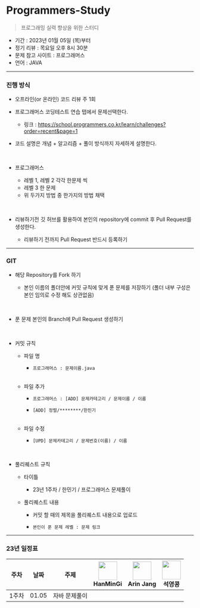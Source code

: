 # Programmers-Study
> 프로그래밍 실력 향상을 위한 스터디

- 기간 : 2023년 01월 05일 (목)부터
- 정기 리뷰 : 목요일 오후 8시 30분
- 문제 참고 사이트 : 프로그래머스
- 언어 : JAVA
***

### 진행 방식
- 오프라인(or 온라인) 코드 리뷰 주 1회
- 프로그래머스 코딩테스트 연습 탭에서 문제선택한다.
    - 링크 : https://school.programmers.co.kr/learn/challenges?order=recent&page=1

- 코드 설명은 개념 + 알고리즘 + 풀이 방식까지 자세하게 설명한다.
</br>

- 프로그래머스 

    - 레벨 1, 레벨 2 각각 한문제 씩
    - 레벨 3 한 문제
    - 위 두가지 방법 중 한가지의 방법 채택
</br>

- 리뷰하기전 깃 허브를 활용하여 본인의 repository에 commit 후 Pull Request를 생성한다.

    - 리뷰하기 전까지 Pull Request 반드시 등록하기

***

### GIT
- 해당 Repository를 Fork 하기

    - 본인 이름의 폴더안에 커밋 규칙에 맞게 푼 문제를 저장하기 (폴더 내부 구성은 본인 임의로 수정 해도 상관없음)
</br>

- 푼 문제 본인의 Branch에 Pull Request 생성하기
</br>

- 커밋 규칙
    - 파일 명
        -     프로그래머스 : 문제이름.java
    </br>
        
    - 파일 추가
        -     프로그래머스 : [ADD] 문제카테고리 / 문제이름 / 이름
        -     [ADD] 정렬/********/한민기
    </br>
    
    - 파일 수정
        -     [UPD] 문제카테고리 / 문제번호(이름) / 이름
    </br>

- 풀리퀘스트 규칙
    - 타이틀
        -    23년 1주차 / 한민기 / 프로그래머스 문제풀이
    
    - 풀리퀘스트 내용
        - 커밋 할 때의 제목을 풀리퀘스트 내용으로 업로드
        
        -     본인이 푼 문제 레벨 : 문제 링크 
***

### 23년 일정표
| 주차 | 날짜 | 주제 |  <img src="https://avatars.githubusercontent.com/u/22022390?v=4" width="50" height="50"> </br> HanMinGi | <img src="https://avatars.githubusercontent.com/u/108451317?v=4" width="50" height="50"> </br> Arin Jang | <img src="https://avatars.githubusercontent.com/u/70892588?v=4" width="50" height="50"> </br> 석영콩  | 
| :--: | :--------------------------: | :--: | :-----------------: | :------:  | :---------:  |
| 1주차 | 01.05 | 자바 문제풀이 |  |  |  |
